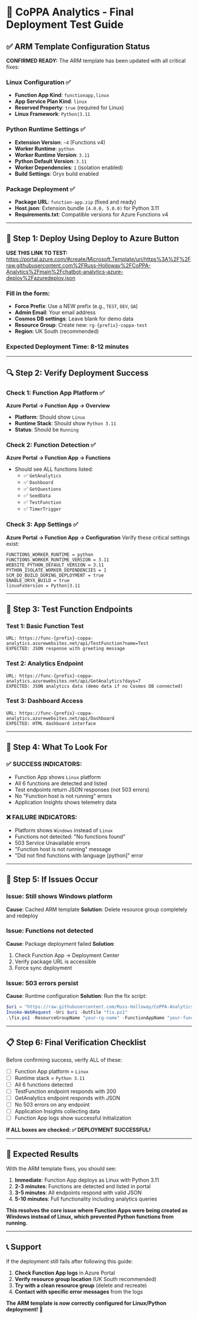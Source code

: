 # 🚀 CoPPA Analytics - Final Deployment Test Guide

## ✅ ARM Template Configuration Status

**CONFIRMED READY:** The ARM template has been updated with all critical fixes:

### Linux Configuration ✅
- **Function App Kind**: `functionapp,linux` 
- **App Service Plan Kind**: `linux`
- **Reserved Property**: `true` (required for Linux)
- **Linux Framework**: `Python|3.11`

### Python Runtime Settings ✅
- **Extension Version**: `~4` (Functions v4)
- **Worker Runtime**: `python`
- **Worker Runtime Version**: `3.11`
- **Python Default Version**: `3.11`
- **Worker Dependencies**: `1` (isolation enabled)
- **Build Settings**: Oryx build enabled

### Package Deployment ✅
- **Package URL**: `function-app.zip` (fixed and ready)
- **Host.json**: Extension bundle `[4.0.0, 5.0.0)` for Python 3.11
- **Requirements.txt**: Compatible versions for Azure Functions v4

---

## 🧪 Step 1: Deploy Using Deploy to Azure Button

**USE THIS LINK TO TEST:** 
https://portal.azure.com/#create/Microsoft.Template/uri/https%3A%2F%2Fraw.githubusercontent.com%2FRuss-Holloway%2FCoPPA-Analytics%2Fmain%2Fchatbot-analytics-azure-deploy%2Fazuredeploy.json

### Fill in the form:
- **Force Prefix**: Use a NEW prefix (e.g., `TEST`, `DEV`, `QA`)
- **Admin Email**: Your email address
- **Cosmos DB settings**: Leave blank for demo data
- **Resource Group**: Create new: `rg-{prefix}-coppa-test`
- **Region**: UK South (recommended)

### Expected Deployment Time: 8-12 minutes

---

## 🔍 Step 2: Verify Deployment Success

### Check 1: Function App Platform ✅
**Azure Portal → Function App → Overview**
- **Platform**: Should show `Linux`
- **Runtime Stack**: Should show `Python 3.11`
- **Status**: Should be `Running`

### Check 2: Function Detection ✅
**Azure Portal → Function App → Functions**
- Should see ALL functions listed:
  - ✅ `GetAnalytics`
  - ✅ `Dashboard`
  - ✅ `GetQuestions`
  - ✅ `SeedData`
  - ✅ `TestFunction`
  - ✅ `TimerTrigger`

### Check 3: App Settings ✅
**Azure Portal → Function App → Configuration**
Verify these critical settings exist:
```
FUNCTIONS_WORKER_RUNTIME = python
FUNCTIONS_WORKER_RUNTIME_VERSION = 3.11
WEBSITE_PYTHON_DEFAULT_VERSION = 3.11
PYTHON_ISOLATE_WORKER_DEPENDENCIES = 1
SCM_DO_BUILD_DURING_DEPLOYMENT = true
ENABLE_ORYX_BUILD = true
linuxFxVersion = Python|3.11
```

---

## 🧪 Step 3: Test Function Endpoints

### Test 1: Basic Function Test
```
URL: https://func-{prefix}-coppa-analytics.azurewebsites.net/api/TestFunction?name=Test
EXPECTED: JSON response with greeting message
```

### Test 2: Analytics Endpoint
```
URL: https://func-{prefix}-coppa-analytics.azurewebsites.net/api/GetAnalytics?days=7
EXPECTED: JSON analytics data (demo data if no Cosmos DB connected)
```

### Test 3: Dashboard Access
```
URL: https://func-{prefix}-coppa-analytics.azurewebsites.net/api/Dashboard
EXPECTED: HTML dashboard interface
```

---

## 🚨 Step 4: What To Look For

### ✅ SUCCESS INDICATORS:
- Function App shows `Linux` platform
- All 6 functions are detected and listed
- Test endpoints return JSON responses (not 503 errors)
- No "Function host is not running" errors
- Application Insights shows telemetry data

### ❌ FAILURE INDICATORS:
- Platform shows `Windows` instead of `Linux`
- Functions not detected: "No functions found"
- 503 Service Unavailable errors
- "Function host is not running" message
- "Did not find functions with language [python]" error

---

## 🔧 Step 5: If Issues Occur

### Issue: Still shows Windows platform
**Cause**: Cached ARM template
**Solution**: Delete resource group completely and redeploy

### Issue: Functions not detected
**Cause**: Package deployment failed
**Solution**: 
1. Check Function App → Deployment Center
2. Verify package URL is accessible
3. Force sync deployment

### Issue: 503 errors persist
**Cause**: Runtime configuration
**Solution**: Run the fix script:
```powershell
$uri = "https://raw.githubusercontent.com/Russ-Holloway/CoPPA-Analytics/main/chatbot-analytics-azure-deploy/complete-python-fix.ps1"
Invoke-WebRequest -Uri $uri -OutFile "fix.ps1"
.\fix.ps1 -ResourceGroupName "your-rg-name" -FunctionAppName "your-function-name"
```

---

## 📋 Step 6: Final Verification Checklist

Before confirming success, verify ALL of these:

- [ ] Function App platform = `Linux`
- [ ] Runtime stack = `Python 3.11`
- [ ] All 6 functions detected
- [ ] TestFunction endpoint responds with 200
- [ ] GetAnalytics endpoint responds with JSON
- [ ] No 503 errors on any endpoint
- [ ] Application Insights collecting data
- [ ] Function App logs show successful initialization

**If ALL boxes are checked: ✅ DEPLOYMENT SUCCESSFUL!**

---

## 🎯 Expected Results

With the ARM template fixes, you should see:

1. **Immediate**: Function App deploys as Linux with Python 3.11
2. **2-3 minutes**: Functions are detected and listed in portal
3. **3-5 minutes**: All endpoints respond with valid JSON
4. **5-10 minutes**: Full functionality including analytics queries

**This resolves the core issue where Function Apps were being created as Windows instead of Linux, which prevented Python functions from running.**

---

## 📞 Support

If the deployment still fails after following this guide:

1. **Check Function App logs** in Azure Portal
2. **Verify resource group location** (UK South recommended)
3. **Try with a clean resource group** (delete and recreate)
4. **Contact with specific error messages** from the logs

**The ARM template is now correctly configured for Linux/Python deployment!** 🎉

